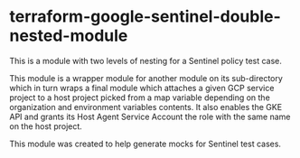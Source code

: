 # terraform-google-sentinel-double-nested-module
This is a module with two levels of nesting for a Sentinel policy test case.

This module is a wrapper module for another module on its sub-directory which in turn wraps a final module which attaches a given GCP service project to a host project picked from a map variable depending on the organization and environment variables contents. It also enables the GKE API and grants its Host Agent Service Account the role with the same name on the host project.

This module was created to help generate mocks for Sentinel test cases.
